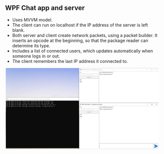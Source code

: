 ## WPF Chat app and server
- Uses MVVM model.
- The client can run on localhost if the IP address of the server is left blank. 
- Both server and client create network packets, using a packet builder. It inserts an opcode at the beginning, so that the package reader can determine its type. 
- Includes a list of connected users, which updates automatically when someone logs in or out.
- The client remembers the last IP address it connected to.

<p align="center">
<img src="https://raw.githubusercontent.com/laurentbarraud/wpf-chat-server/master/WPF-chat-server-screenshot.jpg" width="500" alt="screenshot of chat server app" >
</p>
